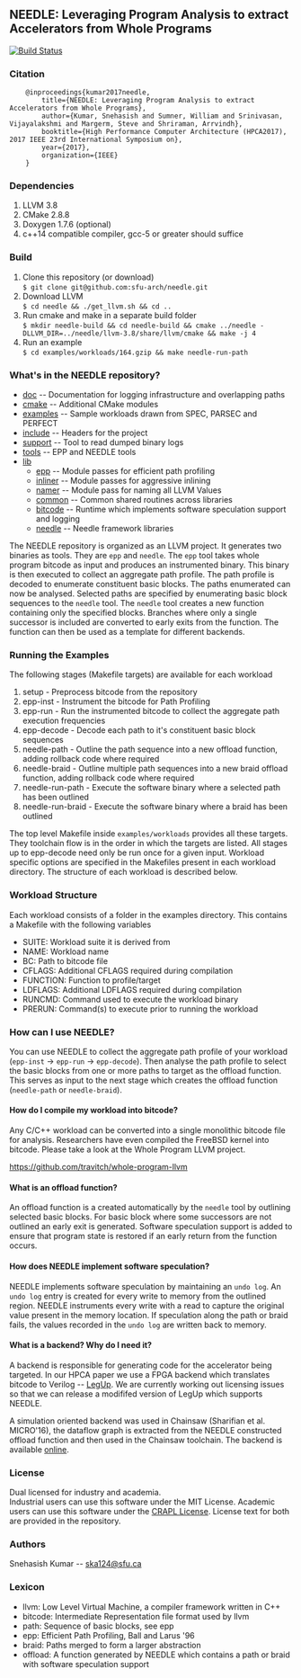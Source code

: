 ## NEEDLE: Leveraging Program Analysis to extract Accelerators from Whole Programs
[![Build Status](https://travis-ci.org/sfu-arch/needle.svg?branch=master)](https://travis-ci.org/sfu-arch/needle)

### Citation

```
    @inproceedings{kumar2017needle,
        title={NEEDLE: Leveraging Program Analysis to extract Accelerators from Whole Programs},
        author={Kumar, Snehasish and Sumner, William and Srinivasan, Vijayalakshmi and Margerm, Steve and Shriraman, Arrvindh},
        booktitle={High Performance Computer Architecture (HPCA2017), 2017 IEEE 23rd International Symposium on},
        year={2017},
        organization={IEEE}
    }
```


### Dependencies 

1. LLVM 3.8
2. CMake 2.8.8  
3. Doxygen 1.7.6 (optional)
4. c++14 compatible compiler, gcc-5 or greater should suffice

### Build 
1. Clone this repository (or download)    
    `$ git clone git@github.com:sfu-arch/needle.git`
2. Download LLVM    
    `$ cd needle && ./get_llvm.sh && cd ..`
3. Run cmake and make in a separate build folder    
    `$ mkdir needle-build && cd needle-build && cmake ../needle -DLLVM_DIR=../needle/llvm-3.8/share/llvm/cmake && make -j 4`
4. Run an example    
    `$ cd examples/workloads/164.gzip && make needle-run-path`

### What's in the NEEDLE repository?

* [doc](./doc) -- Documentation for logging infrastructure and overlapping paths
* [cmake](./cmake) -- Additional CMake modules
* [examples](./examples) -- Sample workloads drawn from SPEC, PARSEC and PERFECT
* [include](./include) -- Headers for the project
* [support](./support) -- Tool to read dumped binary logs
* [tools](./tools) -- EPP and NEEDLE tools
* [lib](./lib) 
  * [epp](./lib/epp) -- Module passes for efficient path profiling
  * [inliner](./lib/inliner) -- Module passes for aggressive inlining 
  * [namer](./lib/namer) -- Module pass for naming all LLVM Values
  * [common](./lib/common) -- Common shared routines across libraries 
  * [bitcode](./lib/bitcode) -- Runtime which implements software speculation support and logging
  * [needle](./lib/needle) -- Needle framework libraries

The NEEDLE repository is organized as an LLVM project. It generates two binaries as tools. They are `epp` and `needle`. The `epp` tool takes whole program bitcode as input and produces an instrumented binary. This binary is then executed to collect an aggregate path profile. The path profile is decoded to enumerate constituent basic blocks. The paths enumerated can now be analysed. Selected paths are specified by enumerating basic block sequences to the `needle` tool. The `needle` tool creates a new function containing only the specified blocks. Branches where only a single successor is included are converted to early exits from the function. The function can then be used as a template for different backends.

### Running the Examples

The following stages (Makefile targets) are available for each workload  

1. setup - Preprocess bitcode from the repository
2. epp-inst - Instrument the bitcode for Path Profiling
3. epp-run - Run the instrumented bitcode to collect the aggregate path execution frequencies
4. epp-decode - Decode each path to it's constituent basic block sequences
5. needle-path - Outline the path sequence into a new offload function, adding rollback code where required
6. needle-braid - Outline multiple path sequences into a new braid offload function, adding rollback code where required
7. needle-run-path - Execute the software binary where a selected path has been outlined
8. needle-run-braid - Execute the software binary where a braid has been outlined

The top level Makefile inside `examples/workloads` provides all these targets. They toolchain flow is in the order in which the targets are listed. All stages up to epp-decode need only be run once for a given input. Workload specific options are specified in the Makefiles present in each workload directory. The structure of each workload is described below.

### Workload Structure

Each workload consists of a folder in the examples directory. This contains a Makefile with the following variables

- SUITE: Workload suite it is derived from
- NAME: Workload name
- BC: Path to bitcode file
- CFLAGS: Additional CFLAGS required during compilation
- FUNCTION: Function to profile/target
- LDFLAGS: Additional LDFLAGS required during compilation
- RUNCMD: Command used to execute the workload binary
- PRERUN: Command(s) to execute prior to running the workload 

### How can I use NEEDLE?

You can use NEEDLE to collect the aggregate path profile of your workload (`epp-inst` -> `epp-run` -> `epp-decode`). Then analyse the path profile to select the basic blocks from one or more paths to target as the offload function. This serves as input to the next stage which creates the offload function (`needle-path` or `needle-braid`).

#### How do I compile my workload into bitcode?

Any C/C++ workload can be converted into a single monolithic bitcode file for analysis. Researchers have even compiled the FreeBSD kernel into bitcode. Please take a look at the Whole Program LLVM project.  

https://github.com/travitch/whole-program-llvm

#### What is an offload function?

An offload function is a created automatically by the `needle` tool by outlining selected basic blocks. For basic block where some successors are not outlined an early exit is generated. Software speculation support is added to ensure that program state is restored if an early return from the function occurs.

#### How does NEEDLE implement software speculation?

NEEDLE implements software speculation by maintaining an `undo log`. An `undo log` entry is created for every write to memory from the outlined region. NEEDLE instruments every write with a read to capture the original value present in the memory location. If speculation along the path or braid fails, the values recorded in the `undo log` are written back to memory. 

#### What is a backend? Why do I need it?

A backend is responsible for generating code for the accelerator being targeted. In our HPCA paper we use a FPGA backend which translates bitcode to Verilog -- [LegUp](http://legup.eecg.utoronto.ca/). We are currently working out licensing issues so that we can release a modififed version of LegUp which supports NEEDLE. 

A simulation oriented backend was used in Chainsaw (Sharifian et al. MICRO'16), the dataflow graph is extracted from the NEEDLE constructed offload function and then used in the Chainsaw toolchain. The backend is available [online](https://github.com/sfu-arch/chainsaw).

### License 

Dual licensed for industry and academia.   
Industrial users can use this software under the MIT License.
Academic users can use this software under the [CRAPL License](http://matt.might.net/articles/crapl/).
License text for both are provided in the repository.

### Authors

Snehasish Kumar -- <ska124@sfu.ca>  

### Lexicon

- llvm: Low Level Virtual Machine, a compiler framework written in C++
- bitcode: Intermediate Representation file format used by llvm 
- path: Sequence of basic blocks, see epp
- epp: Efficient Path Profiling, Ball and Larus '96
- braid: Paths merged to form a larger abstraction
- offload: A function generated by NEEDLE which contains a path or braid with software speculation support


